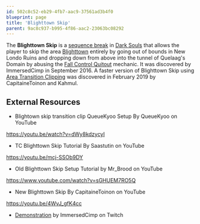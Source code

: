 ```yaml
---
id: 502c8c52-eb29-4fb7-aac9-37561ad3b4f0
blueprint: page
title: 'Blighttown Skip'
parent: 9ac8c937-b995-4f86-aac2-23063bc08292
---
```

The **Blighttown Skip** is a [sequence break](/sequence-break) in [Dark Souls](/darksouls) that allows the player to skip the area [Blighttown](//darksouls.wikidot.com/blighttown) entirely by going out of bounds in New Londo Ruins and dropping down from above into the tunnel of Quelaag's Domain by abusing the [Fall Control Quitout](/darksouls/fall-control-quitout) mechanic. It was discovered by ImmersedCimp in September 2016. A faster version of Blighttown Skip using [ Area Transition Clipping](/darksouls/area-transition-clipping) was discovered in February 2019 by CapitaineToinon and Kahmul.

## External Resources

- Blightown skip transition clip QueueKyoo Setup By QueueKyoo on YouTube

https://youtu.be/watch?v=dWy8kdzycyI

- TC Blighttown Skip Tutorial By Saastutin on YouTube

https://youtu.be/mcj-SSOb9DY

- Old Blighttown Skip Setup Tutorial by Mr_Brood on YouTube

https://www.youtube.com/watch?v=sGHUEM7RO5Q

- New Blighttown Skip By CapitaineToinon on YouTube

https://youtu.be/4WvJ_gfK4cc

- [Demonstration](https://www.twitch.tv/immersedcimp/v/87670972) by ImmersedCimp on Twitch
